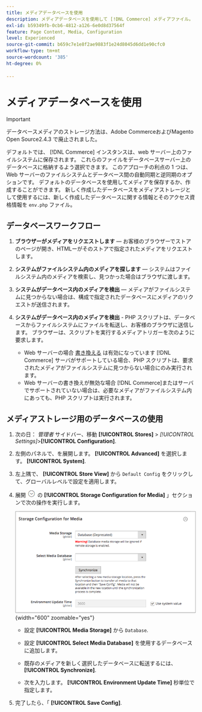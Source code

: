 ```yaml
---
title: メディアデータベースを使用
description: メディアデータベースを使用して [!DNL Commerce] メディアファイル。
exl-id: b59349fb-0cb6-4812-a126-6e0d8d37564f
feature: Page Content, Media, Configuration
level: Experienced
source-git-commit: b659c7e1e8f2ae9883f1e24d8045d6dd1e90cfc0
workflow-type: tm+mt
source-wordcount: '385'
ht-degree: 0%

---
```


# メディアデータベースを使用

>[!IMPORTANT]
>
>データベースメディアのストレージ方法は、Adobe CommerceおよびMagento Open Source2.4.3 で廃止されました。

デフォルトでは、 [!DNL Commerce] インスタンスは、web サーバー上のファイルシステムに保存されます。 これらのファイルをデータベースサーバー上のデータベースに格納するよう選択できます。 このアプローチの利点の 1 つは、Web サーバーのファイルシステムとデータベース間の自動同期と逆同期のオプションです。 デフォルトのデータベースを使用してメディアを保存するか、作成することができます。 新しく作成したデータベースをメディアストレージとして使用するには、新しく作成したデータベースに関する情報とそのアクセス資格情報を `env.php` ファイル。

## データベースワークフロー

1. **ブラウザーがメディアをリクエストします**  — お客様のブラウザーでストアのページが開き、HTMLーがそのストアで指定されたメディアをリクエストします。

1. **システムがファイルシステム内のメディアを探します**  — システムはファイルシステム内のメディアを検索し、見つかった場合はブラウザに渡します。

1. **システムがデータベース内のメディアを検出**  — メディアがファイルシステムに見つからない場合は、構成で指定されたデータベースにメディアのリクエストが送信されます。

1. **システムがデータベース内のメディアを検出** - PHP スクリプトは、データベースからファイルシステムにファイルを転送し、お客様のブラウザに送信します。 ブラウザーは、スクリプトを実行するメディアトリガーを次のように要求します。

   - Web サーバーの場合 [書き換える](../merchandising-promotions/url-rewrite.md) は有効になっています [!DNL Commerce] サーバがサポートしている場合、PHP スクリプトは、要求されたメディアがファイルシステムに見つからない場合にのみ実行されます。
   - Web サーバーの書き換えが無効な場合 [!DNL Commerce]またはサーバでサポートされていない場合は、必要なメディアがファイルシステム内にあっても、PHP スクリプトは実行されます。

## メディアストレージ用のデータベースの使用

1. 次の日： _管理者_ サイドバー、移動 **[!UICONTROL Stores]** > _[!UICONTROL Settings]_>**[!UICONTROL Configuration]**.

1. 左側のパネルで、を展開します。 **[!UICONTROL Advanced]** を選択します。 **[!UICONTROL System]**.

1. 左上隅で、 **[!UICONTROL Store View]** から `Default Config` をクリックして、グローバルレベルで設定を適用します。

1. 展開 ![拡張セレクター](../assets/icon-display-expand.png) の **[!UICONTROL Storage Configuration for Media]** 」セクションで次の操作を実行します。

   ![高度な構成 — メディアのストレージ構成](./assets/database-storage-deprecated.png){width="600" zoomable="yes"}

   - 設定 **[!UICONTROL Media Storage]** から `Database`.

   - 設定 **[!UICONTROL Select Media Database]** を使用するデータベースに追加します。

   - 既存のメディアを新しく選択したデータベースに転送するには、 **[!UICONTROL Synchronize]**.

   - 次を入力します。 **[!UICONTROL Environment Update Time]** 秒単位で指定します。

1. 完了したら、「 **[!UICONTROL Save Config]**.
